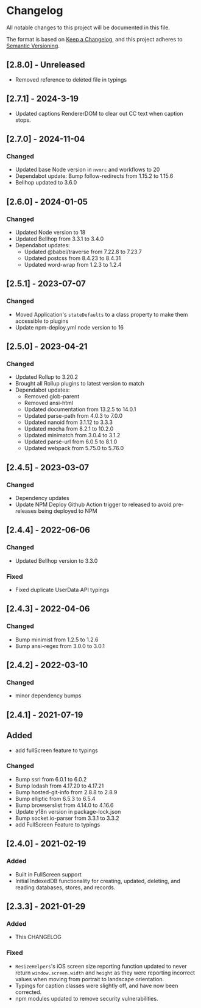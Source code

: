 # Changelog

All notable changes to this project will be documented in this file.

The format is based on [Keep a Changelog](https://keepachangelog.com/en/1.0.0/),
and this project adheres to [Semantic Versioning](https://semver.org/spec/v2.0.0.html).

## [2.8.0] - Unreleased

- Removed reference to deleted file in typings

## [2.7.1] - 2024-3-19

- Updated captions RendererDOM to clear out CC text when caption stops.

## [2.7.0] - 2024-11-04

### Changed
- Updated base Node version in `nvmrc` and workflows to 20
- Dependabot update: Bump follow-redirects from 1.15.2 to 1.15.6
- Bellhop updated to 3.6.0

## [2.6.0] - 2024-01-05

### Changed

- Updated Node version to 18
- Updated Bellhop from 3.3.1 to 3.4.0
- Dependabot updates:
  - Updated @babel/traverse from 7.22.8 to 7.23.7
  - Updated postcss from 8.4.23 to 8.4.31
  - Updated word-wrap from 1.2.3 to 1.2.4

## [2.5.1] - 2023-07-07

### Changed

- Moved Application's `stateDefaults` to a class property to make them accessible to plugins
- Update npm-deploy.yml node version to 16

## [2.5.0] - 2023-04-21

### Changed

- Updated Rollup to 3.20.2
- Brought all Rollup plugins to latest version to match
- Dependabot updates:
  - Removed glob-parent
  - Removed ansi-html
  - Updated documentation from 13.2.5 to 14.0.1
  - Updated parse-path from 4.0.3 to 7.0.0
  - Updated nanoid from 3.1.12 to 3.3.3
  - Updated mocha from 8.2.1 to 10.2.0
  - Updated minimatch from 3.0.4 to 3.1.2
  - Updated parse-url from 6.0.5 to 8.1.0
  - Updated webpack from 5.75.0 to 5.76.0

## [2.4.5] - 2023-03-07

### Changed

- Dependency updates
- Update NPM Deploy Github Action trigger to released to avoid pre-releases being deployed to NPM

## [2.4.4] - 2022-06-06

### Changed

- Updated Bellhop version to 3.3.0

### Fixed

- Fixed duplicate UserData API typings

## [2.4.3] - 2022-04-06

### Changed

- Bump minimist from 1.2.5 to 1.2.6
- Bump ansi-regex from 3.0.0 to 3.0.1

## [2.4.2] - 2022-03-10

### Changed

- minor dependency bumps

## [2.4.1] - 2021-07-19

## Added

- add fullScreen feature to typings

### Changed

- Bump ssri from 6.0.1 to 6.0.2
- Bump lodash from 4.17.20 to 4.17.21
- Bump hosted-git-info from 2.8.8 to 2.8.9
- Bump elliptic from 6.5.3 to 6.5.4
- Bump browserslist from 4.14.0 to 4.16.6
- Update y18n version in package-lock.json
- Bump socket.io-parser from 3.3.1 to 3.3.2
- add FullScreen Feature to typings

## [2.4.0] - 2021-02-19

### Added

- Built in FullScreen support
- Initial IndexedDB functionality for creating, updated, deleting, and reading databases, stores, and records.

## [2.3.3] - 2021-01-29

### Added

- This CHANGELOG

### Fixed

- `ResizeHelpers`'s iOS screen size reporting function updated to never return `window.screen.width` and `height` as they were reporting incorrect values when moving from portrait to landscape orientation.
- Typings for caption classes were slightly off, and have now been corrected.
- npm modules updated to remove security vulnerabilities.
